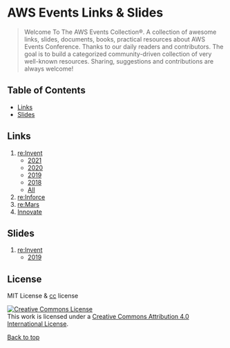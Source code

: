 # AWS Events Links & Slides
> Welcome To The AWS Events Collection®. A collection of awesome links, slides, documents, books, practical resources about AWS Events Conference.
> Thanks to our daily readers and contributors. The goal is to build a categorized community-driven collection of very well-known resources. Sharing, suggestions and contributions are always welcome!



## Table of Contents

 - [Links](#links)
 - [Slides](#slides)

## Links
1. [re:Invent](https://reinvent.awsevents.com/)
   - [2021](reinvent/reinvent-2021.md)
   - [2020](reinvent/reinvent-2020.md)
   - [2019](reinvent/reinvent-2019.md)
   - [2018](reinvent/reinvent-2018.md)
   - [All](reinvent/reinvent.md)
2. [re:Inforce](https://reinforce.awsevents.com/)
3. [re:Mars](https://remars.amazonevents.com/)
4. [Innovate](https://aws.amazon.com/events/aws-innovate/)

## Slides
1. [re:Invent](https://reinvent.awsevents.com/)
   - [2019](reinvent/reinvent-slides-2019.md)

## License
MIT License & [cc](https://creativecommons.org/licenses/by/4.0/) license

<a rel="license" href="http://creativecommons.org/licenses/by/4.0/"><img alt="Creative Commons License" style="border-width:0" src="https://i.creativecommons.org/l/by/4.0/88x31.png" /></a><br />This work is licensed under a <a rel="license" href="http://creativecommons.org/licenses/by/4.0/">Creative Commons Attribution 4.0 International License</a>.

[Back to top](#table-of-contents)
